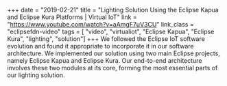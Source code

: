 +++
date = "2019-02-21"
title = "Lighting Solution Using the Eclipse Kapua and Eclipse Kura Platforms | Virtual IoT"
link = "https://www.youtube.com/watch?v=aAmgF7uV3CU"
link_class  = "eclipsefdn-video"
tags = [ "video", "virtualiot", "Eclipse Kapua", "Eclipse Kura", "lighting", "solution"]
+++
 We followed the Eclipse IoT software evolution and found it appropriate to incorporate it in our software architecture. We implemented our solution using two main Eclipse projects, namely Eclipse Kapua and Eclipse Kura. Our end-to-end architecture involves these two modules at its core, forming the most essential parts of our lighting solution.